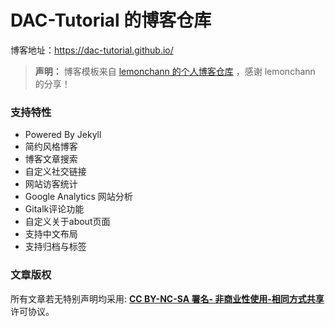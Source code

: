 # DAC-Tutorial 的博客仓库

博客地址：<https://dac-tutorial.github.io/>

> **声明：** 博客模板来自 [lemonchann 的个人博客仓库](https://github.com/lemonchann/lemonchann.github.io) ，感谢 lemonchann 的分享！

### 支持特性

- Powered By Jekyll
- 简约风格博客
- 博客文章搜索
- 自定义社交链接
- 网站访客统计
- Google Analytics 网站分析
- Gitalk评论功能
- 自定义关于about页面
- 支持中文布局
- 支持归档与标签

### 文章版权
所有文章若无特别声明均采用: [**CC BY-NC-SA 署名- 非商业性使用-相同方式共享**](https://creativecommons.org/licenses/)许可协议。
